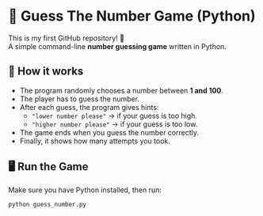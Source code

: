 # 🎲 Guess The Number Game (Python)

This is my first GitHub repository! 🚀  
A simple command-line **number guessing game** written in Python.

## 📌 How it works
- The program randomly chooses a number between **1 and 100**.
- The player has to guess the number.
- After each guess, the program gives hints:
  - `"lower number please"` → if your guess is too high.
  - `"higher number please"` → if your guess is too low.
- The game ends when you guess the number correctly.
- Finally, it shows how many attempts you took.

## 🖥️ Run the Game
Make sure you have Python installed, then run:

```bash
python guess_number.py
